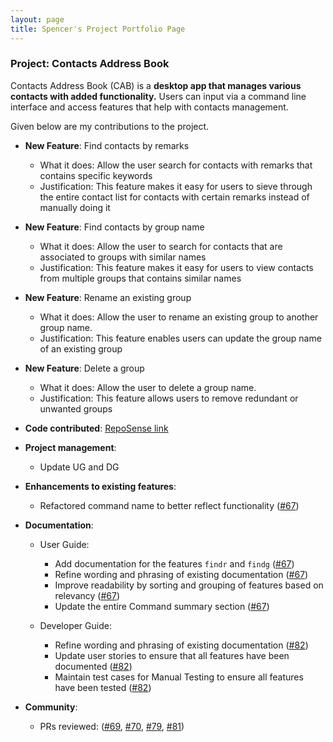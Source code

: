 ```yaml
---
layout: page
title: Spencer's Project Portfolio Page
---
```


### Project: Contacts Address Book

Contacts Address Book (CAB) is a **desktop app that manages various contacts with added functionality.**
Users can input via a command line interface and access features that help with contacts management.

Given below are my contributions to the project.

* **New Feature**: Find contacts by remarks
  * What it does: Allow the user search for contacts with remarks that contains specific keywords
  * Justification: This feature makes it easy for users to sieve through the entire contact list for contacts with certain remarks instead of manually doing it

* **New Feature**: Find contacts by group name
  * What it does: Allow the user to search for contacts that are associated to groups with similar names
  * Justification: This feature makes it easy for users to view contacts from multiple groups that contains similar names
  
* **New Feature**: Rename an existing group 
  * What it does: Allow the user to rename an existing group to another group name.
  * Justification: This feature enables users can update the group name of an existing group

* **New Feature**: Delete a group 
  * What it does: Allow the user to delete a group name.
  * Justification: This feature allows users to remove redundant or unwanted groups


* **Code contributed**: [RepoSense link](https://nus-tic4002-ay2122s2.github.io/tp-dashboard/?search=&sort=groupTitle&sortWithin=title&timeframe=commit&mergegroup=&groupSelect=groupByRepos&breakdown=true&checkedFileTypes=docs~functional-code~test-code~other&since=2022-02-11&tabOpen=true&tabType=authorship&tabAuthor=spencernah&tabRepo=AY2122S2-TIC4002-F18-1%2Ftp2%5Bmaster%5D&authorshipIsMergeGroup=false&authorshipFileTypes=docs~functional-code&authorshipIsBinaryFileTypeChecked=false)

* **Project management**:
  * Update UG and DG

* **Enhancements to existing features**:
  * Refactored command name to better reflect functionality ([\#67](https://github.com/AY2122S2-TIC4002-F18-1/tp2/pull/67))

* **Documentation**:
  * User Guide:
    * Add documentation for the features `findr` and `findg` ([\#67](https://github.com/AY2122S2-TIC4002-F18-1/tp2/pull/67))
    * Refine wording and phrasing of existing documentation ([\#67](https://github.com/AY2122S2-TIC4002-F18-1/tp2/pull/67))
    * Improve readability by sorting and grouping of features based on relevancy ([\#67](https://github.com/AY2122S2-TIC4002-F18-1/tp2/pull/67))
    * Update the entire Command summary section ([\#67](https://github.com/AY2122S2-TIC4002-F18-1/tp2/pull/67))

  * Developer Guide:
    * Refine wording and phrasing of existing documentation ([\#82](https://github.com/AY2122S2-TIC4002-F18-1/tp2/pull/82))
    * Update user stories to ensure that all features have been documented ([\#82](https://github.com/AY2122S2-TIC4002-F18-1/tp2/pull/82))
    * Maintain test cases for Manual Testing to ensure all features have been tested ([\#82](https://github.com/AY2122S2-TIC4002-F18-1/tp2/pull/82))

* **Community**:
  * PRs reviewed: ([\#69](https://github.com/AY2122S2-TIC4002-F18-1/tp2/pull/69), [\#70](https://github.com/AY2122S2-TIC4002-F18-1/tp2/pull/70), [\#79](https://github.com/AY2122S2-TIC4002-F18-1/tp2/pull/79), [\#81](https://github.com/AY2122S2-TIC4002-F18-1/tp2/pull/81))

